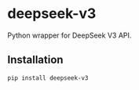 # deepseek-v3

Python wrapper for DeepSeek V3 API.

## Installation
```bash
pip install deepseek-v3
